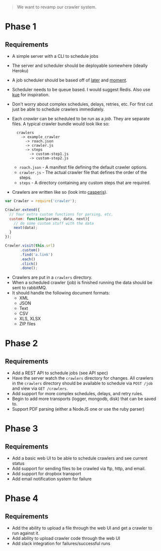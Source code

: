 > We want to revamp our crawler system.

# Phase 1

## Requirements
- A simple server with a CLI to schedule jobs
- The server and scheduler should be deployable somewhere (ideally Heroku)
- A job scheduler should be based off of [later](http://bunkat.github.io/later/) and [moment](http://momentjs.com/).
- Scheduler needs to be queue based. I would suggest Redis. Also use [kue](https://github.com/learnboost/kue) for inspiration.
- Don't worry about complex schedules, delays, retries, etc. For first cut just be able to schedule crawlers immediately.
- Each *crawler* can be scheduled to be run as a *job*. They are separate files. A typical crawler bundle would look like so:
  
  ```
    crawlers
      -> example_crawler
        -> roach.json
        -> crawler.js
        -> steps
          -> custom-step1.js
          -> custom-step2.js
  ```
  - `roach.json` - A manifest file defining the default crawler options.
  - `crawler.js` - The actual crawler file that defines the order of the steps.
  - `steps` - A directory containing any custom steps that are required.
- Crawlers are written like so (look into [casperjs](http://casperjs.corg)).

```js
var Crawler = require('crawler');

Crawler.extend({
  // Your extra custom functions for parsing, etc.
  custom: function(params, data, next){
    // do some custom stuff with the data
    next(data);
  }
});

Crawler.visit(this.url)
       .custom()
       .find('a.link')
       .each()
       .click()
       .done();
```
- Crawlers are put in a `crawlers` directory.
- When a scheduled crawler (job) is finished running the data should be sent to rabbitMQ.
- It should handle the following document formats:
    - XML
    - JSON
    - Text
    - CSV
    - XLS, XLSX
    - ZIP files

# Phase 2

## Requirements
- Add a REST API to schedule jobs (see API spec)
- Have the server watch the `crawlers` directory for changes. All crawlers in the `crawlers` directory should be available to schedule via `POST /job` and view via `GET /crawlers`.
- Add support for more complex schedules, delays, and retry rules.
- Begin to add more transports (logger, mongodb, disk) that can be saved to.
- Support PDF parsing (either a NodeJS one or use the ruby parser)

# Phase 3

## Requirements
- Add a basic web UI to be able to schedule crawlers and see current status
- Add support for sending files to be crawled via ftp, http, and email.
- Add support for dropbox transport
- Add email notification system for failure

# Phase 4

## Requirements
- Add the ability to upload a file through the web UI and get a crawler to run against it.
- Add ability to upload crawler code through the web UI
- Add slack integration for failures/successful runs